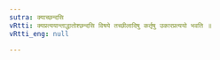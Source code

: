 ```yaml
---
sutra: क्याच्छन्दसि
vRtti: क्यप्रत्ययान्ताद्धातोश्छन्दसि विषये तच्छीलादिषु कर्तृषु उकारप्रत्ययो भवति ॥
vRtti_eng: null

---
```

